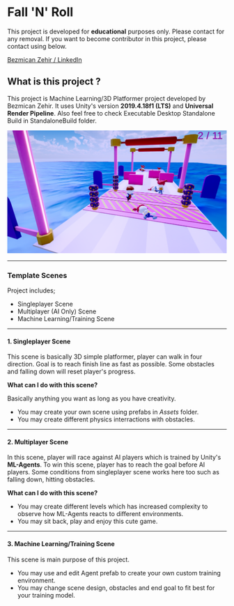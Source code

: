 # Fall 'N' Roll
 
This project is developed for **educational** purposes only. Please contact for any removal. If you want to become contributor in this project, please contact using below.

[Bezmican Zehir / LinkedIn](https://www.linkedin.com/in/bezmicanzehir/)

## **What is this project ?**

This project is Machine Learning/3D Platformer project developed by Bezmican Zehir. It uses Unity's version **2019.4.18f1 (LTS)** and **Universal Render Pipeline**. Also feel free to check Executable Desktop Standalone Build in StandaloneBuild folder.

![In-Game Content](https://raw.githubusercontent.com/kirisakiken/Fall-N-Roll/main/Assets/BezmicanZehir/Textures/UI/ingame-ss.png)

---
### **Template Scenes**

Project includes;
* Singleplayer Scene
* Multiplayer (AI Only) Scene
* Machine Learning/Training Scene
---
#### 1. Singleplayer Scene

This scene is basically 3D simple platformer, player can walk in four direction. Goal is to reach finish line as fast as possible. Some obstacles and falling down will reset player's progress. 

**What can I do with this scene?**

Basically anything you want as long as you have creativity. 
* You may create your own scene using prefabs in *Assets* folder.
* You may create different physics interractions with obstacles.
---
#### 2. Multiplayer Scene

In this scene, player will race against AI players which is trained by Unity's **ML-Agents**. To win this scene, player has to reach the goal before AI players. Some conditions from singleplayer scene works here too such as falling down, hitting obstacles.

**What can I do with this scene?**

* You may create different levels which has increased complexity to observe how ML-Agents reacts to different environments.
* You may sit back, play and enjoy this cute game.
---
#### 3. Machine Learning/Training Scene

This scene is main purpose of this project.

* You may use and edit Agent prefab to create your own custom training environment.
* You may change scene design, obstacles and end goal to fit best for your training model.
